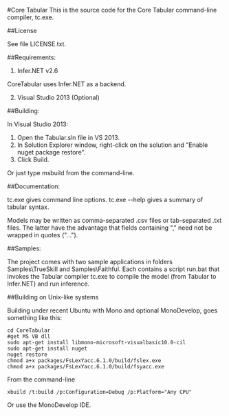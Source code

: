 #Core Tabular
This is the source code for the Core Tabular command-line compiler, tc.exe.

##License

See file LICENSE.txt.

##Requirements:

 1. Infer.NET v2.6

 CoreTabular uses Infer.NET as a backend. 

 2. Visual Studio 2013 (Optional)

##Building:

In Visual Studio 2013:
  1. Open the Tabular.sln file in VS 2013.
  2. In Solution Explorer window, right-click on the solution and "Enable nuget package restore".
  3. Click Build.

Or just type msbuild from the command-line.

##Documentation:
 
tc.exe gives command line options.
tc.exe --help gives a summary of tabular syntax.

Models may be written as comma-separated .csv files or tab-separated .txt files.
The latter have the advantage that fields containing "," need not be wrapped in quotes ("...").

##Samples:

The project comes with two sample applications in folders Samples\TrueSkill and
Samples\Faithful.  Each contains a script run.bat that invokes the
Tabular compiler tc.exe to compile the model (from Tabular to
Infer.NET) and run inference.
  
##Building on Unix-like systems

Building under recent Ubuntu with Mono and optional MonoDevelop, goes something like this:

```
cd CoreTabular 
#get MS VB dll
sudo apt-get install libmono-microsoft-visualbasic10.0-cil 
sudo apt-get install nuget
nuget restore
chmod a+x packages/FsLexYacc.6.1.0/build/fslex.exe 
chmod a+x packages/FsLexYacc.6.1.0/build/fsyacc.exe 
```
From the command-line

```
xbuild /t:build /p:Configuration=Debug /p:Platform="Any CPU" 
```
Or use the MonoDevelop IDE.







